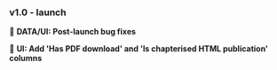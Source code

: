 ### v1.0 - launch
🦗 **DATA/UI: Post-launch bug fixes**

📄 **UI: Add 'Has PDF download' and 'Is chapterised HTML publication' columns**
